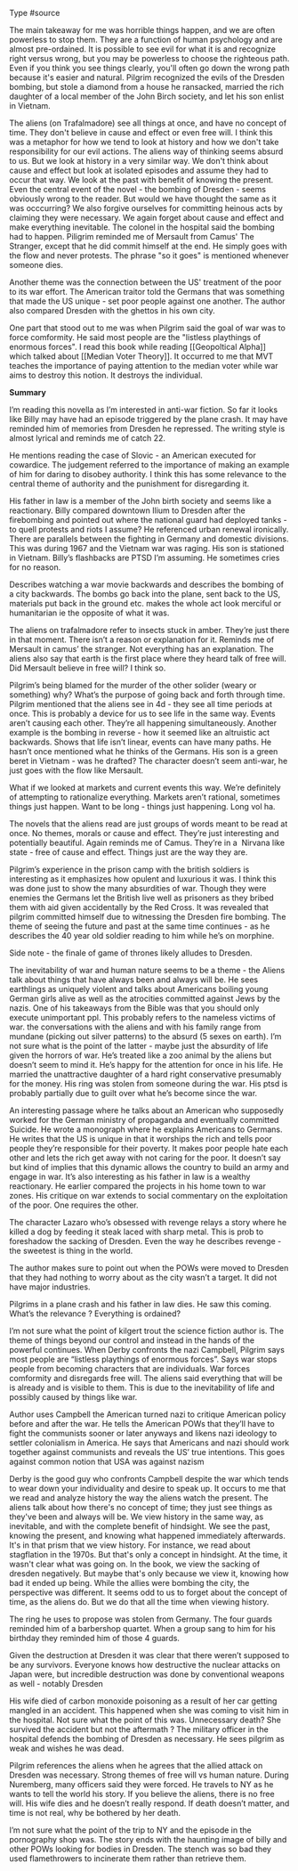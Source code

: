 Type #source 

The main takeaway for me was horrible things happen, and we are often powerless to stop them. They are a function of human psychology and are almost pre-ordained. It is possible to see evil for what it is and recognize right versus wrong, but you may be powerless to choose the righteous path. Even if you think you see things clearly, you'll often go down the wrong path because it's easier and natural. Pilgrim recognized the evils of the Dresden bombing, but stole a diamond from a house he ransacked, married the rich daughter of a local member of the John Birch society, and let his son enlist in Vietnam. 

The aliens (on Trafalmadore) see all things at once, and have no concept of time. They don't believe in cause and effect or even free will. I think this was a metaphor for how we tend to look at history and how we don't take responsibility for our evil actions. The aliens way of thinking seems absurd to us. But we look at history in a very similar way. We don't think about cause and effect but look at isolated episodes and assume they had to occur that way. We look at the past with benefit of knowing the present. Even the central event of the novel - the bombing of Dresden - seems obviously wrong to the reader. But would we have thought the same as it was occcurring? We also forgive ourselves for committing heinous acts by claiming they were necessary. We again forget about cause and effect and make everything inevitable. The colonel in the hospital said the bombing had to happen. Piligrim reminded me of Mersault from Camus' The Stranger, except that he did commit himself at the end. He simply goes with the flow and never protests. The phrase "so it goes" is mentioned whenever someone dies. 

Another theme was the connection between the US' treatment of the poor to its war effort. The American traitor told the Germans that was something that made the US unique - set poor people against one another. The author also compared Dresden with the ghettos in his own city. 

One part that stood out to me was when Pilgrim said the goal of war was to force comformity. He said most people are the "listless playthings of enormous forces". I read this book while reading [[Geopoltical Alpha]] which talked about [[Median Voter Theory]]. It occurred to me that MVT teaches the importance of paying attention to the median voter while war aims to destroy this notion. It destroys the individual.  


**Summary**


I’m reading this novella as I’m interested in anti-war fiction. So far it looks like Billy may have had an episode triggered by the plane crash. It may have reminded him of memories from Dresden he repressed. The writing style is almost lyrical and reminds me of catch 22.

He mentions reading the case of Slovic - an American executed for cowardice. The judgement referred to the importance of making an example of him for daring to disobey authority. I think this has some relevance to the central theme of authority and the punishment for disregarding it. 

His father in law is a member of the John birth society and seems like a reactionary. Billy compared downtown Ilium to Dresden after the firebombing and pointed out where the national guard had deployed tanks - to quell protests and riots I assume? He referenced urban renewal ironically. There are parallels between the fighting in Germany and domestic divisions. This was during 1967 and the Vietnam war was raging. His son is stationed in Vietnam. Billy’s flashbacks are PTSD I’m assuming. He sometimes cries for no reason.

Describes watching a war movie backwards and describes the bombing of a city backwards. The bombs go back into the plane, sent back to the US, materials put back in the ground etc. makes the whole act look merciful or humanitarian ie the opposite of what it was.

The aliens on trafalmadore refer to insects stuck in amber. They’re just there in that moment. There isn’t a reason or explanation for it. Reminds me of Mersault in camus’ the stranger. Not everything has an explanation. The aliens also say that earth is the first place where they heard talk of free will. Did Mersault believe in free will? I think so.  

Pilgrim’s being blamed for the murder of the other solider (weary or something) why? 
What’s the purpose of going back and forth through time. Pilgrim mentioned that the aliens see in 4d - they see all time periods at once. This is probably a device for us to see life in the same way. Events aren’t causing each other. They’re all happening simultaneously. Another example is the bombing in reverse - how it seemed like an altruistic act backwards. Shows that life isn’t linear, events can have many paths. He hasn’t once mentioned what he thinks of the Germans. His son is a green beret in Vietnam - was he drafted? The character doesn’t seem anti-war, he just goes with the flow like Mersault. 

What if we looked at markets and current events this way. We’re definitely of attempting to rationalize everything. Markets aren’t rational, sometimes things just happen. Want to be long - things just happening. Long vol ha.

The novels that the aliens read are just groups of words meant to be read at once. No themes, morals or cause and effect. They’re just interesting and potentially beautiful. Again reminds me of Camus. They’re in a  Nirvana like state - free of cause and effect. Things just are the way they are. 

Pilgrim’s experience in the prison camp with the british soldiers is interesting as it  emphasizes how opulent and luxurious it was. I think this was done just to show the many absurdities of war. Though they were enemies the Germans let the British live well as prisoners as they bribed them with aid given accidentally by the Red Cross. It was revealed that pilgrim committed himself due to witnessing the Dresden fire bombing. The theme of seeing the future and past at the same time continues - as he describes the 40 year old soldier reading to him while he’s on morphine.

Side note - the finale of game of thrones likely alludes to Dresden.

The inevitability of war and human nature seems to be a theme - the Aliens talk about things that have always been and always will be. He sees earthlings as uniquely violent and talks about Americans boiling young German girls alive as well as the atrocities committed against Jews by the nazis. One of his takeaways from the Bible was that you should only execute unimportant ppl. This probably refers to the nameless victims of war. the conversations with the aliens and with his family range from mundane (picking out silver patterns) to the absurd (5 sexes on earth). I’m not sure what is the point of the latter - maybe just the absurdity of life given the horrors of war. He’s treated like a zoo animal by the aliens but doesn’t seem to mind it. He’s happy for the attention for once in his life. He married the unattractive daughter of a hard right conservative presumably for the money. His ring was stolen from someone during the war. His ptsd is probably partially due to guilt over what he’s become since the war.

An interesting passage where he talks about an American who supposedly worked for the German ministry of propaganda and eventually committed Suicide. He wrote a monograph where he explains Americans to Germans. He writes that the US is unique in that it worships the rich and tells poor people they’re responsible for their poverty. It makes poor people hate each other and lets the rich get away with not caring for the poor. It doesn’t say but kind of implies that this dynamic allows the country to build an army and engage in war. It’s also interesting as his father in law is a wealthy reactionary. He earlier compared the projects in his home town to war zones. His critique on war extends to social commentary on the exploitation of the poor. One requires the other.

The character Lazaro who’s obsessed with revenge relays a story where he killed a dog by feeding it steak laced with sharp metal. This is prob to foreshadow the sacking of Dresden. Even the way he describes revenge - the sweetest is thing in the world. 

The author makes sure to point out when the POWs were moved to Dresden that they had nothing to worry about as the city wasn’t a target. It did not have major industries.

Pilgrims in a plane crash and his father in law dies. He saw this coming. What’s the relevance ? Everything is ordained? 

I’m not sure what the point of kilgert trout the science fiction author is. The theme of things beyond our control and instead in the hands of the powerful continues. When Derby confronts the nazi Campbell, Pilgrim says most people are “listless playthings of enormous forces”. Says war stops people from becoming characters that are individuals. War forces comformity and disregards free will. The aliens said everything that will be is already and is visible to them. This is due to the inevitability of life and possibly caused by things like war.

Author uses Campbell the American turned nazi to critique American policy before and after the war. He tells the American POWs that they’ll have to fight the communists sooner or later anyways and likens nazi ideology to settler colonialism in America. He says that Americans and nazi should work together against communists and reveals the US’ true intentions. This goes against common notion that USA was against nazism   

Derby is the good guy who confronts Campbell despite the war which tends to wear down your individuality and desire to speak up. It occurs to me that we read and analyze history the way the aliens watch the present. The aliens talk about how there's no concept of time; they just see things as they've been and always will be. We view history in the same way, as inevitable, and with the complete benefit of hindsight. We see the past, knowing the present, and knowing what happened immediately afterwards. It's in that prism that we view history. For instance, we read about stagflation in the 1970s. But that's only a concept in hindsight. At the time, it wasn't clear what was going on. In the book, we view the sacking of dresden negatively. But maybe that's only because we view it, knowing how bad it ended up being. While the allies were bombing the city, the perspective was different. It seems odd to us to forget about the concept of time, as the aliens do. But we do that all the time when viewing history.

The ring he uses to propose was stolen from Germany. The four guards reminded him of a barbershop quartet. When a group sang to him for his birthday they reminded him of those 4 
guards.

Given the destruction at Dresden it was clear that there weren’t supposed to be any survivors. 
Everyone knows how destructive the nuclear attacks on Japan were, but incredible destruction was done by conventional weapons as well - notably Dresden 

His wife died of carbon monoxide poisoning as a result of her car getting mangled in an accident. This happened when she was coming to visit him in the hospital. Not sure what the point of this was. Unnecessary death? She survived the accident but not the aftermath ? 
The military officer in the hospital defends the bombing of Dresden as necessary. He sees pilgrim as weak and wishes he was dead.

Pilgrim references the aliens when he agrees that the allied attack on Dresden was necessary. 
Strong themes of free will vs human nature. During Nuremberg, many officers said they were forced. He travels to NY as he wants to tell the world his story. If you believe the aliens, there is no free will. His wife dies and he doesn’t really respond. If death doesn’t matter, and time is not real, why be bothered by her death. 

I’m not sure what the point of the trip to NY and the episode in the pornography shop was. The story ends with the haunting image of billy and other POWs looking for bodies in Dresden. The stench was so bad they used flamethrowers to incinerate them rather than retrieve them.